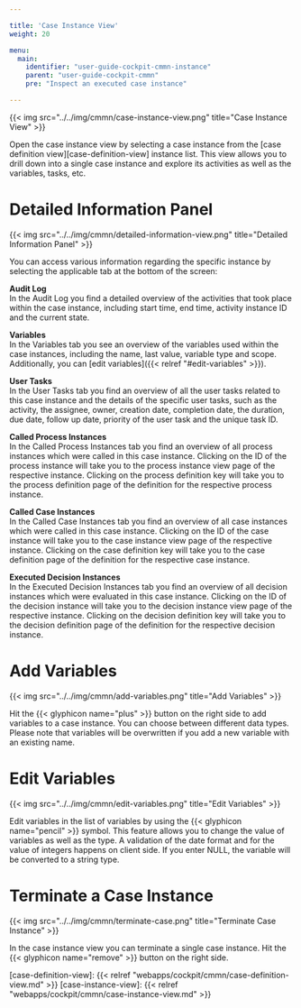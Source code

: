 ```yaml
---

title: 'Case Instance View'
weight: 20

menu:
  main:
    identifier: "user-guide-cockpit-cmmn-instance"
    parent: "user-guide-cockpit-cmmn"
    pre: "Inspect an executed case instance"

---
```


{{< img src="../../img/cmmn/case-instance-view.png" title="Case Instance View" >}}

Open the case instance view by selecting a case instance from the [case definition view][case-definition-view] instance list. This view allows you to drill down into a single case instance and explore its activities as well as the variables, tasks, etc.

# Detailed Information Panel

{{< img src="../../img/cmmn/detailed-information-view.png" title="Detailed Information Panel" >}}

You can access various information regarding the specific instance by selecting the applicable tab at the bottom of the screen:

**Audit Log**  
In the Audit Log you find a detailed overview of the activities that took place within the case instance, including start time, end time, activity instance ID and the current state.

**Variables**  
In the Variables tab you see an overview of the variables used within the case instances, including the name, last value, variable type and scope. Additionally, you can [edit variables]({{< relref "#edit-variables" >}}).

**User Tasks**  
In the User Tasks tab you find an overview of all the user tasks related to this case instance and the details of the specific user tasks, such as the activity, the assignee, owner, creation date, completion date, the duration, due date, follow up date, priority of the user task and the unique task ID.

**Called Process Instances**  
In the Called Process Instances tab you find an overview of all process instances which were called in this case instance. Clicking on the ID of the process instance will take you to the process instance view page of the respective instance. Clicking on the process definition key will take you to the process definition page of the definition for the respective process instance.

**Called Case Instances**  
In the Called Case Instances tab you find an overview of all case instances which were called in this case instance. Clicking on the ID of the case instance will take you to the case instance view page of the respective instance. Clicking on the case definition key will take you to the case definition page of the definition for the respective case instance.

**Executed Decision Instances**  
In the Executed Decision Instances tab you find an overview of all decision instances which were evaluated in this case instance. Clicking on the ID of the decision instance will take you to the decision instance view page of the respective instance. Clicking on the decision definition key will take you to the decision definition page of the definition for the respective decision instance.

# Add Variables

{{< img src="../../img/cmmn/add-variables.png" title="Add Variables" >}}

Hit the {{< glyphicon name="plus" >}} button on the right side to add variables to a case instance. You can choose between different data types. Please note that variables will be overwritten if you add a new variable with an existing name.


# Edit Variables

{{< img src="../../img/cmmn/edit-variables.png" title="Edit Variables" >}}

Edit variables in the list of variables by using the {{< glyphicon name="pencil" >}} symbol. This feature allows you to change the value of variables as well as the type. A validation of the date format and for the value of integers happens on client side. If you enter NULL, the variable will be converted to a string type.


# Terminate a Case Instance

{{< img src="../../img/cmmn/terminate-case.png" title="Terminate Case Instance" >}}

In the case instance view you can terminate a single case instance. Hit the {{< glyphicon name="remove" >}} button on the right side.


[case-definition-view]: {{< relref "webapps/cockpit/cmmn/case-definition-view.md" >}}
[case-instance-view]: {{< relref "webapps/cockpit/cmmn/case-instance-view.md" >}}
